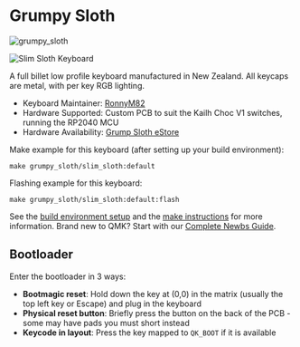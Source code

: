 # Grumpy Sloth

![grumpy_sloth](https://i.imgur.com/4MyNhtVh.png)

![Slim Sloth Keyboard](https://i.imgur.com/ymsQhI0h.jpg)

A full billet low profile keyboard manufactured in New Zealand. All keycaps are metal, with per key RGB lighting.

* Keyboard Maintainer: [RonnyM82](https://github.com/RonnyM82)
* Hardware Supported: Custom PCB to suit the Kailh Choc V1 switches, running the RP2040 MCU
* Hardware Availability: [Grump Sloth eStore](https://grumpysloth.co)

Make example for this keyboard (after setting up your build environment):

    make grumpy_sloth/slim_sloth:default

Flashing example for this keyboard:

    make grumpy_sloth/slim_sloth:default:flash

See the [build environment setup](https://docs.qmk.fm/#/getting_started_build_tools) and the [make instructions](https://docs.qmk.fm/#/getting_started_make_guide) for more information. Brand new to QMK? Start with our [Complete Newbs Guide](https://docs.qmk.fm/#/newbs).

## Bootloader

Enter the bootloader in 3 ways:

* **Bootmagic reset**: Hold down the key at (0,0) in the matrix (usually the top left key or Escape) and plug in the keyboard
* **Physical reset button**: Briefly press the button on the back of the PCB - some may have pads you must short instead
* **Keycode in layout**: Press the key mapped to `QK_BOOT` if it is available
